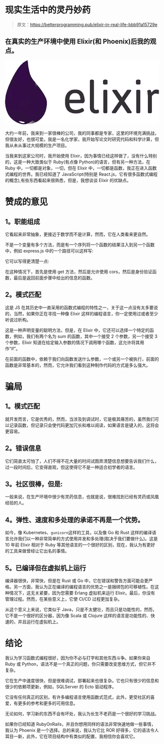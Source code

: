 # 现实生活中的灵丹妙药

> 原文：<https://betterprogramming.pub/elixir-in-real-life-bbb91a15729e>

## 在真实的生产环境中使用 Elixir(和 Phoenix)后我的观点。

![](img/c7f027d87305a730ec49e6128f1f18cd.png)

大约一年前，我来到一家很棒的公司，我的同事都是专家，这里的环境充满挑战，但很友好，也很可爱。我是一名化学家，我开始写论文时研究代码和科学计算，但我从未从事过大规模的生产项目。

当我来到这家公司时，我开始使用 Elixir，因为事情已经这样做了，没有什么特别的，这是一种大致类似于 Ruby(有点像 Python)的语言，但有另一种方法，在 Ruby 中，一切都是对象，一切，但在 Elixir 中，一切都是函数，我正在进入函数式编程的世界。我已经知道了 JavaScript(特别是 React.js，它有很多函数式编程的概念),有些东西看起来很熟悉，但是，我想谈谈 Elixir 的优缺点。

# 赞成的意见

## **1。职能组成**

它看起来非常抽象，更接近于数学而不是计算，然而，它在人类看来更自然。

不是一个变量有多个方法，而是有一个序列将一个函数的结果注入到另一个函数中，例如 express.js 中的一个路径可以这样写:

它可以写得更清楚一点:

在这种情况下，首先是使用 get 方法，然后是允许使用 cors，然后是身份验证函数，最后是返回前面步骤中给出的信息的函数。

## **2。模式匹配**

这是 JS 在其历史中一直采用的函数式编程的特性之一，关于这一点没有太多要说的，当然，如果你正在寻找一种像 Elixir 这样的编程语言，你一定使用过或者至少听说过析构。

这是一种声明变量的聪明方法，但是，在 Elixir 中，它还可以选择一个特定的函数，例如，我们有两个名为 sum 的函数，其中一个接受 2 个参数，另一个接受 3 个参数，Elixir 知道在给定输入参数的情况下调用哪个函数，这允许将其用作“if”。

在前面的函数中，依赖于我们向函数发送什么参数，一个或另一个被执行，前面的函数是非常基本的，然而，它允许我们看到这种制作代码的方式是多么强大。

# 骗局

## **1。模式匹配**

就开发而言，它是优秀的，然而，当涉及到调试时，它是极其痛苦的，虽然我们可以记录函数，但记录只会使代码更加冗长和难以阅读，如果语言是键入的，这将会更容易。

## **2。错误信息**

它们简直太可怕了，人们不得不花大量的时间试图弄清楚信息想要告诉我们什么，过一段时间后，它变得直观，但这使得它不是一种适合初学者的语言。

## **3。社区很棒，但是:**

一般来说，在生产环境中很少有灵药信息，也就是说，很难找到已经有灵药或凤凰经验的人。

## **4。弹性、速度和多处理的承诺不再是一个优势。**

如今，像 Kubernetes、`gunicorn`这样的工具，以及像 Go 和 Rust 这样的编译语言允许我们以一种非常简单的方式使用并发和多处理(取决于我们要做什么)。这是 10 年前 Elixir 相对于 Ruby 等其他语言的一个很好的区别，现在，我认为有更好的工具来做曾经让它出名的事情。

## **5。已编译但在虚拟机上运行**

编译器很快，非常快，但是在 Rust 或 Go 中，它在错误和警告方面可能会更严格。另一方面，我认为正在编译的编程语言的优势之一是捆绑包的可移植性。在这种情况下，这无关紧要，因为您需要 Erlang 虚拟机来运行 Elixir。最后，你没有管理过程。然而，在某些意义上，它使 CI/CD 过程更加复杂。

从这个意义上来说，它类似于 Java，只是不太健壮，而且只是功能性的，然而，它不是一个很好的区分器，因为像 Scala 或 Clojure 这样的语言是功能性的、快速的，并且运行在虚拟机上。

# **结论**

我认为学习函数式编程很好，因为你不必与打字和其他东西斗争。如果你来自 Ruby 或 Python，语法不是一个真正的问题，你只需要改变思维方式，但它并不复杂。

它在生产中速度很快，但是很难调试，部署起来也很复杂。它也只有很少的信息和很少的依赖项更新，例如，SQLServer 的 Ecto 驱动程序。

它没有任何真正的区别，有许多编程语言使用函数式范式，此外，更受社区的喜爱，有更多的参考和更多的可用信息。

无论如何，学习新的东西不会有坏处，我认为长生不老药是一个很好的学习挑战。

如果你已经知道 RubyOnRails，并且你想用同样的语法非常快速地做一些事情，我认为 Phoenix 是一个选择。总的来说，我认为它比 ROR 好得多，它的语法令人耳目一新，此外，它在项目结构中有类似的配置，我相信你会喜欢它。